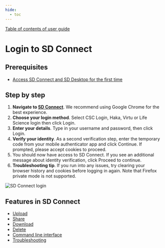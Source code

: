 ```yaml
---
hide:
  - toc
---
```


[Table of contents of user guide](sd-services-toc.md) 

# Login to SD Connect

## Prerequisites

* [Access SD Connect and SD Desktop for the first time](./sd-access.md#)

## Step by step

1. **Navigate to [SD Connect](https://sd-connect.csc.fi)**. We recommend using Google Chrome for the best experience.
2. **Choose your login method**. Select CSC Login, Haka, Virtu or Life Science login then click Login.
3. **Enter your details**. Type in your username and password, then click Login.
4. **Verify your identity**. As a second verification step, enter the temporary code from your mobile authenticator app and click Continue. If prompted, please accept cookies to proceed.
5. You should now have access to SD Connect. If you see an additional message about identity verification, click Proceed to continue.
6. **Troubleshooting tip**. If you run into any issues, try clearing your browser history and cookies before logging in again. Note that Firefox private mode is not supported.

![SD Connect login](https://a3s.fi/docs-files/sensitive-data/SD_Connect/SDConnect_Login.png)

## Features in SD Connect

* [Upload](./sd-connect-upload.md)
* [Share](./sd-connect-share.md)
* [Download](./sd-connect-download.md)
* [Delete](./sd-connect-delete.md)
* [Command line interface](./sd-connect-command-line-interface.md)
* [Troubleshooting](./sd-connect-troubleshooting.md)
